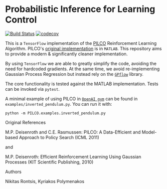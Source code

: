 # Probabilistic Inference for Learning Control
[![Build Status](https://travis-ci.org/nrontsis/PILCO.svg?branch=master)](https://travis-ci.org/nrontsis/PILCO)
[![codecov](https://codecov.io/gh/nrontsis/PILCO/branch/master/graph/badge.svg)](https://codecov.io/gh/nrontsis/PILCO)

This is a `TensorFlow` implementation of the [PILCO](https://ieeexplore.ieee.org/abstract/document/6654139/) Reinforcement Learning Algorithm. PILCO's [original implementation](http://mlg.eng.cam.ac.uk/pilco/) is in `MATLAB`. This repository aims to provide a modern \& significantly cleaner implementation.

By using `TensorFlow` we are able to greatly simplify the code, avoiding the need for hardcoded gradients. At the same time, we avoid re-implementing Gaussian Process Regression but instead rely on the [`GPflow`](https://github.com/GPflow/GPflow) library.

The core functionality is tested against the MATLAB implementation. Tests can be invoked via `pytest`.

A minimal example of using PILCO in [`OpenAI gym`](https://gym.openai.com) can be found in `examples/inverted_pendulum.py`. You can run it with:
```
python -m PILCO.examples.inverted_pendulum.py
```

Original References

M.P. Deisenroth and C.E. Rasmussen: PILCO: A Data-Efficient and Model-based Approach to Policy Search (ICML 2011) 

and

M.P. Deisenroth: Efficient Reinforcement Learning Using Gaussian Processes (KIT Scientific Publishing, 2010)

Authors 

Nikitas Rontsis, Kyriakos Polymenakos
